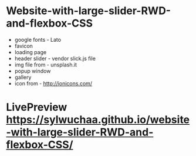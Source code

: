 # Website-with-large-slider-RWD-and-flexbox-CSS
* google fonts - Lato
* favicon
* loading page
* header slider - vendor slick.js file 
* img file from - unsplash.it 
* popup window
* gallery  
* icon from - http://ionicons.com/

# LivePreview https://sylwuchaa.github.io/website-with-large-slider-RWD-and-flexbox-CSS/
